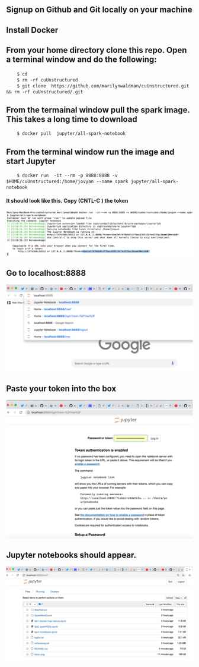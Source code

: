 ##  Signup on Github and Git locally on your machine
##  Install Docker
##  From your home directory clone this repo.  Open a terminal window and do the following:


````
    $ cd
    $ rm -rf cuUnstructured
    $ git clone  https://github.com/marilynwaldman/cuUnstructured.git && rm -rf cuUnstructured/.git

````




##  From the termainal window pull the spark image. This takes a long time to download

````
    $ docker pull  jupyter/all-spark-notebook

```` 


##  From the terminal window run the image and start Jupyter 

````
    $ docker run  -it --rm -p 8888:8888 -v $HOME/cuUnstructured:/home/jovyan --name spark jupyter/all-spark-notebook

```` 
#### It should look like this.  Copy (CNTL-C ) the token

![Screenshot](token.png)


##  Go to localhost:8888

![Screenshot](localhost.png) 

##  Paste your token into the box

![Screenshot](copypastetoken.png) 

##  Jupyter notebooks should appear.

![Screenshot](sparknotebook.png) 





